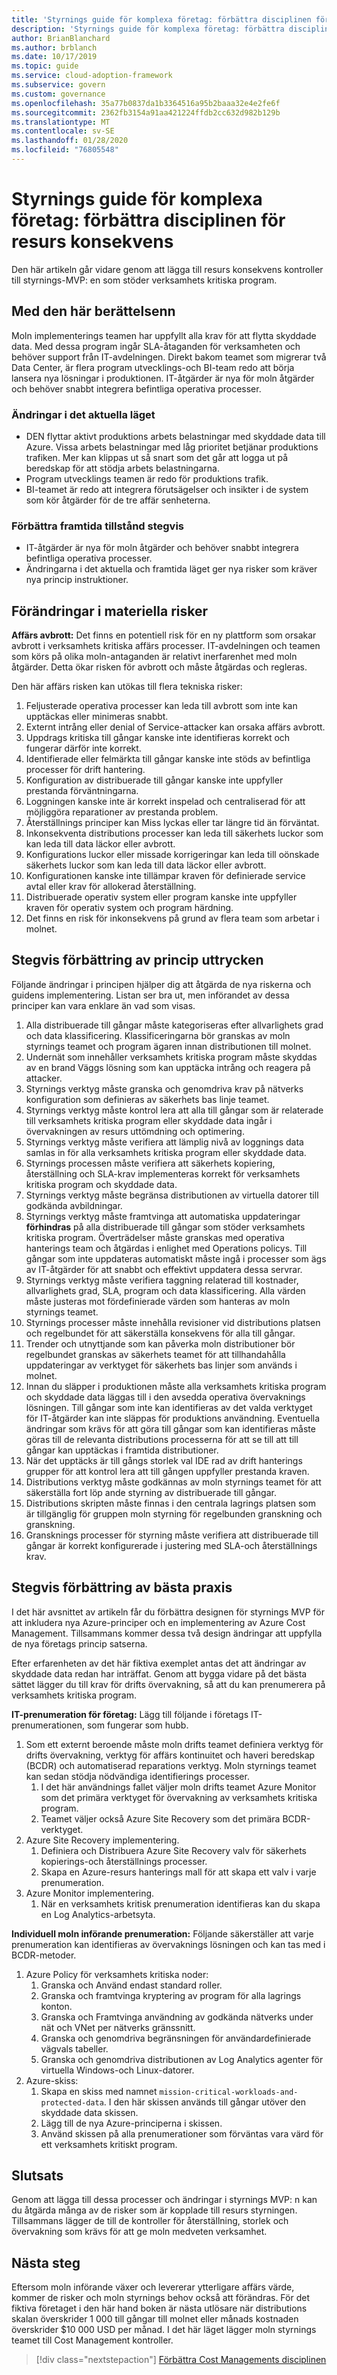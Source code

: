 ```yaml
---
title: 'Styrnings guide för komplexa företag: förbättra disciplinen för resurs konsekvens'
description: 'Styrnings guide för komplexa företag: förbättra disciplinen för resurs konsekvens'
author: BrianBlanchard
ms.author: brblanch
ms.date: 10/17/2019
ms.topic: guide
ms.service: cloud-adoption-framework
ms.subservice: govern
ms.custom: governance
ms.openlocfilehash: 35a77b0837da1b3364516a95b2baaa32e4e2fe6f
ms.sourcegitcommit: 2362fb3154a91aa421224ffdb2cc632d982b129b
ms.translationtype: MT
ms.contentlocale: sv-SE
ms.lasthandoff: 01/28/2020
ms.locfileid: "76805548"
---
```

# <a name="governance-guide-for-complex-enterprises-improve-the-resource-consistency-discipline"></a>Styrnings guide för komplexa företag: förbättra disciplinen för resurs konsekvens

Den här artikeln går vidare genom att lägga till resurs konsekvens kontroller till styrnings-MVP: en som stöder verksamhets kritiska program.

## <a name="advancing-the-narrative"></a>Med den här berättelsenn

Moln implementerings teamen har uppfyllt alla krav för att flytta skyddade data. Med dessa program ingår SLA-åtaganden för verksamheten och behöver support från IT-avdelningen. Direkt bakom teamet som migrerar två Data Center, är flera program utvecklings-och BI-team redo att börja lansera nya lösningar i produktionen. IT-åtgärder är nya för moln åtgärder och behöver snabbt integrera befintliga operativa processer.

### <a name="changes-in-the-current-state"></a>Ändringar i det aktuella läget

- DEN flyttar aktivt produktions arbets belastningar med skyddade data till Azure. Vissa arbets belastningar med låg prioritet betjänar produktions trafiken. Mer kan klippas ut så snart som det går att logga ut på beredskap för att stödja arbets belastningarna.
- Program utvecklings teamen är redo för produktions trafik.
- BI-teamet är redo att integrera förutsägelser och insikter i de system som kör åtgärder för de tre affär senheterna.

### <a name="incrementally-improve-the-future-state"></a>Förbättra framtida tillstånd stegvis

- IT-åtgärder är nya för moln åtgärder och behöver snabbt integrera befintliga operativa processer.
- Ändringarna i det aktuella och framtida läget ger nya risker som kräver nya princip instruktioner.

## <a name="changes-in-tangible-risks"></a>Förändringar i materiella risker

**Affärs avbrott:** Det finns en potentiell risk för en ny plattform som orsakar avbrott i verksamhets kritiska affärs processer. IT-avdelningen och teamen som körs på olika moln-antaganden är relativt inerfarenhet med moln åtgärder. Detta ökar risken för avbrott och måste åtgärdas och regleras.

Den här affärs risken kan utökas till flera tekniska risker:

1. Feljusterade operativa processer kan leda till avbrott som inte kan upptäckas eller minimeras snabbt.
2. Externt intrång eller denial of Service-attacker kan orsaka affärs avbrott.
3. Uppdrags kritiska till gångar kanske inte identifieras korrekt och fungerar därför inte korrekt.
4. Identifierade eller felmärkta till gångar kanske inte stöds av befintliga processer för drift hantering.
5. Konfiguration av distribuerade till gångar kanske inte uppfyller prestanda förväntningarna.
6. Loggningen kanske inte är korrekt inspelad och centraliserad för att möjliggöra reparationer av prestanda problem.
7. Återställnings principer kan Miss lyckas eller tar längre tid än förväntat.
8. Inkonsekventa distributions processer kan leda till säkerhets luckor som kan leda till data läckor eller avbrott.
9. Konfigurations luckor eller missade korrigeringar kan leda till oönskade säkerhets luckor som kan leda till data läckor eller avbrott.
10. Konfigurationen kanske inte tillämpar kraven för definierade service avtal eller krav för allokerad återställning.
11. Distribuerade operativ system eller program kanske inte uppfyller kraven för operativ system och program härdning.
12. Det finns en risk för inkonsekvens på grund av flera team som arbetar i molnet.

## <a name="incremental-improvement-of-the-policy-statements"></a>Stegvis förbättring av princip uttrycken

Följande ändringar i principen hjälper dig att åtgärda de nya riskerna och guidens implementering. Listan ser bra ut, men införandet av dessa principer kan vara enklare än vad som visas.

1. Alla distribuerade till gångar måste kategoriseras efter allvarlighets grad och data klassificering. Klassificeringarna bör granskas av moln styrnings teamet och program ägaren innan distributionen till molnet.
2. Undernät som innehåller verksamhets kritiska program måste skyddas av en brand Väggs lösning som kan upptäcka intrång och reagera på attacker.
3. Styrnings verktyg måste granska och genomdriva krav på nätverks konfiguration som definieras av säkerhets bas linje teamet.
4. Styrnings verktyg måste kontrol lera att alla till gångar som är relaterade till verksamhets kritiska program eller skyddade data ingår i övervakningen av resurs uttömdning och optimering.
5. Styrnings verktyg måste verifiera att lämplig nivå av loggnings data samlas in för alla verksamhets kritiska program eller skyddade data.
6. Styrnings processen måste verifiera att säkerhets kopiering, återställning och SLA-krav implementeras korrekt för verksamhets kritiska program och skyddade data.
7. Styrnings verktyg måste begränsa distributionen av virtuella datorer till godkända avbildningar.
8. Styrnings verktyg måste framtvinga att automatiska uppdateringar **förhindras** på alla distribuerade till gångar som stöder verksamhets kritiska program. Överträdelser måste granskas med operativa hanterings team och åtgärdas i enlighet med Operations policys. Till gångar som inte uppdateras automatiskt måste ingå i processer som ägs av IT-åtgärder för att snabbt och effektivt uppdatera dessa servrar.
9. Styrnings verktyg måste verifiera taggning relaterad till kostnader, allvarlighets grad, SLA, program och data klassificering. Alla värden måste justeras mot fördefinierade värden som hanteras av moln styrnings teamet.
10. Styrnings processer måste innehålla revisioner vid distributions platsen och regelbundet för att säkerställa konsekvens för alla till gångar.
11. Trender och utnyttjande som kan påverka moln distributioner bör regelbundet granskas av säkerhets teamet för att tillhandahålla uppdateringar av verktyget för säkerhets bas linjer som används i molnet.
12. Innan du släpper i produktionen måste alla verksamhets kritiska program och skyddade data läggas till i den avsedda operativa övervaknings lösningen. Till gångar som inte kan identifieras av det valda verktyget för IT-åtgärder kan inte släppas för produktions användning. Eventuella ändringar som krävs för att göra till gångar som kan identifieras måste göras till de relevanta distributions processerna för att se till att till gångar kan upptäckas i framtida distributioner.
13. När det upptäcks är till gångs storlek val IDE rad av drift hanterings grupper för att kontrol lera att till gången uppfyller prestanda kraven.
14. Distributions verktyg måste godkännas av moln styrnings teamet för att säkerställa fort löp ande styrning av distribuerade till gångar.
15. Distributions skripten måste finnas i den centrala lagrings platsen som är tillgänglig för gruppen moln styrning för regelbunden granskning och granskning.
16. Gransknings processer för styrning måste verifiera att distribuerade till gångar är korrekt konfigurerade i justering med SLA-och återställnings krav.

## <a name="incremental-improvement-of-the-best-practices"></a>Stegvis förbättring av bästa praxis

I det här avsnittet av artikeln får du förbättra designen för styrnings MVP för att inkludera nya Azure-principer och en implementering av Azure Cost Management. Tillsammans kommer dessa två design ändringar att uppfylla de nya företags princip satserna.

Efter erfarenheten av det här fiktiva exemplet antas det att ändringar av skyddade data redan har inträffat. Genom att bygga vidare på det bästa sättet lägger du till krav för drifts övervakning, så att du kan prenumerera på verksamhets kritiska program.

**IT-prenumeration för företag:** Lägg till följande i företags IT-prenumerationen, som fungerar som hubb.

1. Som ett externt beroende måste moln drifts teamet definiera verktyg för drifts övervakning, verktyg för affärs kontinuitet och haveri beredskap (BCDR) och automatiserad reparations verktyg. Moln styrnings teamet kan sedan stödja nödvändiga identifierings processer.
    1. I det här användnings fallet väljer moln drifts teamet Azure Monitor som det primära verktyget för övervakning av verksamhets kritiska program.
    2. Teamet väljer också Azure Site Recovery som det primära BCDR-verktyget.
2. Azure Site Recovery implementering.
    1. Definiera och Distribuera Azure Site Recovery valv för säkerhets kopierings-och återställnings processer.
    2. Skapa en Azure-resurs hanterings mall för att skapa ett valv i varje prenumeration.
3. Azure Monitor implementering.
    1. När en verksamhets kritisk prenumeration identifieras kan du skapa en Log Analytics-arbetsyta.

**Individuell moln införande prenumeration:** Följande säkerställer att varje prenumeration kan identifieras av övervaknings lösningen och kan tas med i BCDR-metoder.

1. Azure Policy för verksamhets kritiska noder:
    1. Granska och Använd endast standard roller.
    2. Granska och framtvinga kryptering av program för alla lagrings konton.
    3. Granska och Framtvinga användning av godkända nätverks under nät och VNet per nätverks gränssnitt.
    4. Granska och genomdriva begränsningen för användardefinierade vägvals tabeller.
    5. Granska och genomdriva distributionen av Log Analytics agenter för virtuella Windows-och Linux-datorer.
2. Azure-skiss:
    1. Skapa en skiss med namnet `mission-critical-workloads-and-protected-data`. I den här skissen används till gångar utöver den skyddade data skissen.
    2. Lägg till de nya Azure-principerna i skissen.
    3. Använd skissen på alla prenumerationer som förväntas vara värd för ett verksamhets kritiskt program.

## <a name="conclusion"></a>Slutsats

Genom att lägga till dessa processer och ändringar i styrnings MVP: n kan du åtgärda många av de risker som är kopplade till resurs styrningen. Tillsammans lägger de till de kontroller för återställning, storlek och övervakning som krävs för att ge moln medveten verksamhet.

## <a name="next-steps"></a>Nästa steg

Eftersom moln införande växer och levererar ytterligare affärs värde, kommer de risker och moln styrnings behov också att förändras. För det fiktiva företaget i den här hand boken är nästa utlösare när distributions skalan överskrider 1 000 till gångar till molnet eller månads kostnaden överskrider $10 000 USD per månad. I det här läget lägger moln styrnings teamet till Cost Management kontroller.

> [!div class="nextstepaction"]
> [Förbättra Cost Managements disciplinen](./cost-management-improvement.md)
